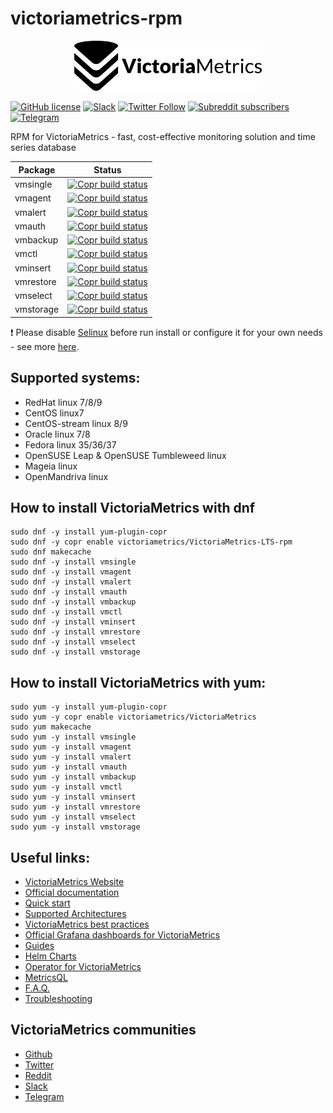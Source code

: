 # victoriametrics-rpm

<p align="center">
   <img src="logo.png" width="300" alt="Home Assistant Add-on VictoriaLogs Database for logs">
</p>

[![GitHub license](https://img.shields.io/github/license/VictoriaMetrics/VictoriaMetrics.svg)](https://github.com/VictoriaMetrics-Community/homeassistant-addon-victoriametrics/blob/main/LICENSE) [![Slack](https://img.shields.io/badge/join%20slack-%23victoriametrics-brightgreen.svg)](https://slack.victoriametrics.com/) [![Twitter Follow](https://img.shields.io/twitter/follow/VictoriaMetrics?style=social)](https://x.com/VictoriaMetrics) [![Subreddit subscribers](https://img.shields.io/reddit/subreddit-subscribers/VictoriaMetrics?style=social)](https://www.reddit.com/r/VictoriaMetrics/) [![Telegram](https://img.shields.io/badge/Telegram-2CA5E0?style=flat-squeare&logo=telegram&logoColor=white)](https://t.me/VictoriaMetrics_en)

RPM for VictoriaMetrics - fast, cost-effective monitoring solution and time series database



| Package | Status |
| ------- | ------ |
| vmsingle | [![Copr build status](https://copr.fedorainfracloud.org/coprs/victoriametrics/VictoriaMetrics-LTS/package/vmsingle/status_image/last_build.png)](https://copr.fedorainfracloud.org/coprs/victoriametrics/VictoriaMetrics-LTS/package/vmsingle/) |
| vmagent | [![Copr build status](https://copr.fedorainfracloud.org/coprs/victoriametrics/VictoriaMetrics-LTS/package/vmagent/status_image/last_build.png)](https://copr.fedorainfracloud.org/coprs/victoriametrics/VictoriaMetrics-LTS/package/vmagent/) |
| vmalert | [![Copr build status](https://copr.fedorainfracloud.org/coprs/victoriametrics/VictoriaMetrics-LTS/package/vmalert/status_image/last_build.png)](https://copr.fedorainfracloud.org/coprs/victoriametrics/VictoriaMetrics-LTS/package/vmalert/) |
| vmauth | [![Copr build status](https://copr.fedorainfracloud.org/coprs/victoriametrics/VictoriaMetrics-LTS/package/vmauth/status_image/last_build.png)](https://copr.fedorainfracloud.org/coprs/victoriametrics/VictoriaMetrics-LTS/package/vmauth/)|
| vmbackup | [![Copr build status](https://copr.fedorainfracloud.org/coprs/victoriametrics/VictoriaMetrics-LTS/package/vmbackup/status_image/last_build.png)](https://copr.fedorainfracloud.org/coprs/victoriametrics/VictoriaMetrics-LTS/package/vmbackup/) |
| vmctl | [![Copr build status](https://copr.fedorainfracloud.org/coprs/victoriametrics/VictoriaMetrics-LTS/package/vmctl/status_image/last_build.png)](https://copr.fedorainfracloud.org/coprs/victoriametrics/VictoriaMetrics-LTS/package/vmctl/) |
| vminsert | [![Copr build status](https://copr.fedorainfracloud.org/coprs/victoriametrics/VictoriaMetrics-LTS/package/vminsert/status_image/last_build.png)](https://copr.fedorainfracloud.org/coprs/victoriametrics/VictoriaMetrics-LTS/package/vminsert/) |
| vmrestore | [![Copr build status](https://copr.fedorainfracloud.org/coprs/victoriametrics/VictoriaMetrics-LTS/package/vmrestore/status_image/last_build.png)](https://copr.fedorainfracloud.org/coprs/victoriametrics/VictoriaMetrics-LTS/package/vmrestore/) |
| vmselect | [![Copr build status](https://copr.fedorainfracloud.org/coprs/victoriametrics/VictoriaMetrics-LTS/package/vmselect/status_image/last_build.png)](https://copr.fedorainfracloud.org/coprs/victoriametrics/VictoriaMetrics-LTS/package/vmselect/) |
| vmstorage | [![Copr build status](https://copr.fedorainfracloud.org/coprs/victoriametrics/VictoriaMetrics-LTS/package/vmstorage/status_image/last_build.png)](https://copr.fedorainfracloud.org/coprs/victoriametrics/VictoriaMetrics-LTS/package/vmstorage/) |

❗️ Please disable [Selinux](https://ru.wikipedia.org/wiki/SELinux) before run install or configure it for your own needs - see more [here](https://github.com/patsevanton/victoriametrics-rpm/issues/10).

## Supported systems: 
- RedHat linux 7/8/9
- CentOS linux7
- CentOS-stream linux 8/9
- Oracle linux 7/8
- Fedora linux 35/36/37
- OpenSUSE Leap & OpenSUSE Tumbleweed linux
- Mageia linux
- OpenMandriva linux

## How to install VictoriaMetrics with dnf

```
sudo dnf -y install yum-plugin-copr
sudo dnf -y copr enable victoriametrics/VictoriaMetrics-LTS-rpm
sudo dnf makecache
sudo dnf -y install vmsingle
sudo dnf -y install vmagent
sudo dnf -y install vmalert
sudo dnf -y install vmauth
sudo dnf -y install vmbackup
sudo dnf -y install vmctl
sudo dnf -y install vminsert
sudo dnf -y install vmrestore
sudo dnf -y install vmselect
sudo dnf -y install vmstorage
```

## How to install VictoriaMetrics with yum:

```
sudo yum -y install yum-plugin-copr
sudo yum -y copr enable victoriametrics/VictoriaMetrics
sudo yum makecache
sudo yum -y install vmsingle
sudo yum -y install vmagent
sudo yum -y install vmalert
sudo yum -y install vmauth
sudo yum -y install vmbackup
sudo yum -y install vmctl
sudo yum -y install vminsert
sudo yum -y install vmrestore
sudo yum -y install vmselect
sudo yum -y install vmstorage
```
## Useful links:

- [VictoriaMetrics Website](https://victoriametrics.com/)
- [Official documentation](https://docs.victoriametrics.com/)
- [Quick start](https://docs.victoriametrics.com/Quick-Start.html)
- [Supported Architectures](https://docs.victoriametrics.com/BestPractices.html#supported-architectures)
- [VictoriaMetrics best practices](https://docs.victoriametrics.com/BestPractices.html)
- [Official Grafana dashboards for VictoriaMetrics](https://grafana.com/orgs/victoriametrics)
- [Guides](https://docs.victoriametrics.com/guides/)
- [Helm Charts](https://github.com/VictoriaMetrics/helm-charts)
- [Operator for VictoriaMetrics](https://github.com/VictoriaMetrics/operator)
- [MetricsQL](https://docs.victoriametrics.com/MetricsQL.html)
- [F.A.Q.](https://docs.victoriametrics.com/FAQ.html)
- [Troubleshooting](https://docs.victoriametrics.com/Troubleshooting.html)

## VictoriaMetrics communities

- [Github](https://github.com/VictoriaMetrics/VictoriaMetrics)
- [Twitter](https://twitter.com/VictoriaMetrics)
- [Reddit](https://www.reddit.com/r/VictoriaMetrics/)
- [Slack](https://slack.victoriametrics.com/)
- [Telegram](https://t.me/VictoriaMetrics_en)
